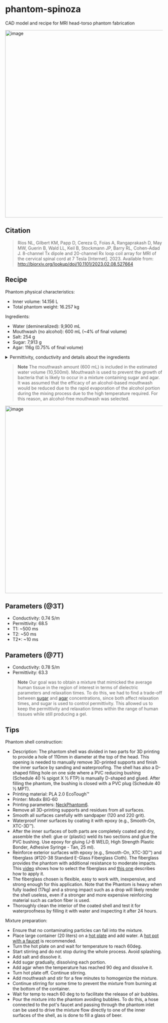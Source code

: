 # phantom-spinoza

CAD model and recipe for MRI head-torso phantom fabrication

<img width="600" alt="image" src="https://user-images.githubusercontent.com/2482071/218195449-e91c9f69-b2c5-46ff-ad4c-8ceca5081e5f.png">

## Citation

> Rios NL, Gilbert KM, Papp D, Cereza G, Foias A, Rangaprakash D, May MW, Guerin B, Wald LL, Keil B, Stockmann JP, Barry RL, Cohen-Adad J. 8-channel Tx dipole and 20-channel Rx loop coil array for MRI of the cervical spinal cord at 7 Tesla [Internet]. 2023. Available from: http://biorxiv.org/lookup/doi/10.1101/2023.02.08.527664

## Recipe

Phantom physical characteristics:
- Inner volume: 14.156 L
- Total phantom weight: 16.257 kg

Ingredients:
- Water (demineralized): 9,900 mL
- Mouthwash (no alcohol): 600 mL (~4% of final volume)
- Salt: 254 g
- Sugar: 7,913 g
- Agar: 116g (0.75% of final volume)

<details><summary>Permittivity, conductivity and details about the ingredients</summary>

The recipe was based on [this website](https://amri.ninds.nih.gov/cgi-bin/phantomrecipe): 

<img width="400" alt="image" src="https://user-images.githubusercontent.com/2482071/218194541-e70796ac-888b-4f0d-938a-c0b9493f01b1.png">
<img width="400" alt="image" src="https://user-images.githubusercontent.com/2482071/218194552-76b2efde-d5aa-4177-8b61-b956b3651892.png">

</details>

> **Note**
> The mouthwash amount (600 mL) is included in the estimated water volume (10,500ml). Mouthwash is used to prevent the growth of bacteria that is likely to occur in a mixture containing sugar and agar. It was assumed that the efficacy of an alcohol-based mouthwash would be reduced due to the rapid evaporation of the alcohol portion during the mixing process due to the high temperature required. For this reason, an alcohol-free mouthwash was selected. 

<img width="600" alt="image" src="https://user-images.githubusercontent.com/2482071/218194874-fe055065-314a-4f54-a4bf-cb6dfae6ce48.png">

## Parameters (@3T)

- Conductivity: 0.74 S/m
- Permittivity: 68.5
- T1: ~500 ms
- T2: ~50 ms
- T2*: ~10 ms

## Parameters (@7T)

- Conductivity: 0.78 S/m
- Permittivity: 63.3

> **Note**
> Our goal was to obtain a mixture that mimicked the average human tissue in the region of interest in terms of dielectric parameters and relaxation times. To do this, we had to find a trade-off between [sugar](https://aapm.onlinelibrary.wiley.com/doi/abs/10.1118/1.4895823) and [agar](https://aapm.onlinelibrary.wiley.com/doi/full/10.1118/1.3656077) concentrations, since both affect relaxation times, and sugar is used to control permittivity. This allowed us to keep the permittivity and relaxation times within the range of human tissues while still producing a gel.

## Tips

Phantom shell construction:
- Description: The phantom shell was divided in two parts for 3D printing to provide a hole of 110mm in diameter at the top of the head. This opening is needed to manually remove 3D-printed supports and finish the inner surface by sanding and waterproofing. The shell has also a D-shaped filling hole on one side where a PVC reducing bushing (Schedule 40 ¾ spigot X ½ FTP) is manually D-shaped and glued. After filling the phantom, the bushing is closed with a PVC plug (Schedule 40 ½ MPT).
- Printing material: PLA 2.0 EcoTough™
- Printer: Modix BIG-60
- Printing parameters: [NeckPhantom6](https://github.com/neuropoly/phantom-spinoza/blob/main/NeckPhantom6.curaprofile). 
- Remove all 3D-printing supports and residues from all surfaces.
- Smooth all surfaces carefully with sandpaper (120 and 220 grit).
- Waterproof inner surfaces by coating it with epoxy (e.g., Smooth-On, XTC-3D™). 
- After the inner surfaces of both parts are completely coated and dry, assemble the shell: glue or (plastic) weld its two sections and glue the PVC bushing. Use epoxy for gluing (J-B WELD, High Strength Plastic Bonder, Adhesive Syringe - Tan, 25 ml).
- Reinforce exterior surfaces with epoxy (e.g., Smooth-On, XTC-3D™) and fiberglass (#120-38 Standard E-Glass Fiberglass Cloth). The fiberglass provides the phantom with additional resistance to moderate impacts. This [video](https://www.youtube.com/watch?v=ioj1YBm6bJY) shows how to select the fiberglass and [this one](https://www.youtube.com/watch?v=ujk-wBQDUSk) describes how to apply it. 
- The fiberglass chosen is flexible, easy to work with, inexpensive, and strong enough for this application. Note that the Phantom is heavy when fully loaded (17kg) and a strong impact such as a drop will likely render the shell useless, even if a stronger and more expensive reinforcing material such as carbon fiber is used.
- Thoroughly clean the interior of the coated shell and test it for waterproofness by filling it with water and inspecting it after 24 hours.

Mixture preparation:
- Ensure that no contaminating particles can fall into the mixture.
- Place large container (20 liters) on a [hot plate](https://www.hubert.ca/product/75300/Cadco-CSR-3T-Stainless-Steel-Single-Burner-Hot-Plate-With-8Dia-Element---12-14L-x-14W-x-4-18W) and add water. A [hot pot with a faucet](https://www.homedepot.ca/product/camp-chef-19l-20-qt-aluminum-hot-water-pot/1001156780) is recommended.
- Turn the hot plate on and wait for temperature to reach 60deg.
- Start stirring and do not stop during the whole process. Avoid splashing. 
- Add salt and dissolve it.
- Add sugar gradually, dissolving each portion.
- Add agar when the temperature has reached 90 deg and dissolve it.
- Turn hot plate off. Continue stirring. 
- Add mouthwash and stir for a few minutes to homogenize the mixture. 
- Continue stirring for some time to prevent the mixture from burning at the bottom of the container.
- Wait for temp to reach 60 deg to to facilitate the release of air bubbles.
- Pour the mixture into the phantom avoiding bubbles. To do this, a hose connected to the pot's faucet and passing through the phantom inlet can be used to drive the mixture flow directly to one of the inner surfaces of the shell, as is done to fill a glass of beer.

